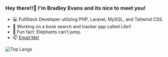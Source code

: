 ### Hey there!!👋 I'm Bradley Evans and its nice to meet you!

- 💻 FullStack Developer utilizing PHP, Laravel, MySQL, and Tailwind CSS.
- 🔭 Working on a book search and tracker app called Libri!
- 🐘 Fun fact: Elephants can’t jump.
- 📫 <a href="mailto:bradleyt.evans@gmail.com"> Email Me! </a>

![Top Langs](https://github-readme-stats.vercel.app/api/top-langs/?username=z0mbiebrad&layout=compact)
